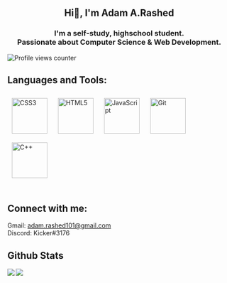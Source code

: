 ## **<div align="center">Hi👋, I'm Adam A.Rashed</div>**  
  

### <h3 align ="center">I'm a self-study, highschool student.</br>Passionate about Computer Science & Web Development.</h3>  
![Profile views counter](https://komarev.com/ghpvc/?username=AdamMindGate&&style=flat-square)  
### <h2>Languages and Tools: </h2> 
<div align="left
<a href="https://www.w3schools.com/css/" target="_blank"><img style="margin: 10px" src="https://profilinator.rishav.dev/skills-assets/css3-original-wordmark.svg" alt="CSS3" height="80" /></a>  
<a href="https://en.wikipedia.org/wiki/HTML5" target="_blank"><img style="margin: 10px" src="https://profilinator.rishav.dev/skills-assets/html5-original-wordmark.svg" alt="HTML5" height="80" /></a>  
<a href="https://www.javascript.com/" target="_blank"><img style="margin: 10px" src="https://profilinator.rishav.dev/skills-assets/javascript-original.svg" alt="JavaScript" height="80" /></a>  
<a href="https://github.com/" target="_blank"><img style="margin: 10px" src="https://profilinator.rishav.dev/skills-assets/git-scm-icon.svg" alt="Git" height="80" /></a>  
<a href="https://www.cplusplus.com/" target="_blank"><img style="margin: 10px" src="https://profilinator.rishav.dev/skills-assets/cplusplus-original.svg" alt="C++" height="80" /></a>  
</div>  <br/>  

### <h2>Connect with me:  
Gmail: adam.rashed101@gmail.com<br>
Discord: Kicker#3176  <br/>  


## Github Stats  

<img src="https://github-readme-stats.vercel.app/api/top-langs/?username=AdamMindGate&hide_border=true&layout=compact" align="left" />  
<img src="https://github-readme-stats.vercel.app/api?username=AdamMindGate&show_icons=true&count_private=true&hide_border=true" align="left" />  
<br/>  
